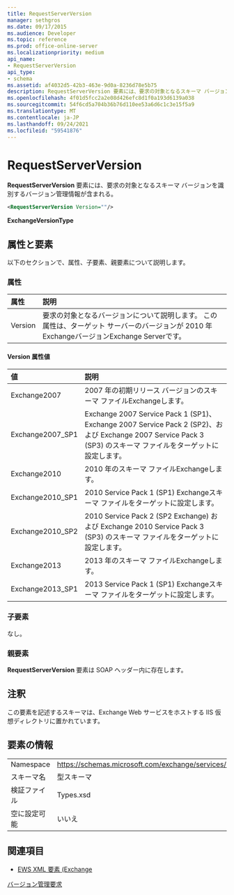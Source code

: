 ```yaml
---
title: RequestServerVersion
manager: sethgros
ms.date: 09/17/2015
ms.audience: Developer
ms.topic: reference
ms.prod: office-online-server
ms.localizationpriority: medium
api_name:
- RequestServerVersion
api_type:
- schema
ms.assetid: af4032d5-42b3-463e-9d0a-8236d78e5b75
description: RequestServerVersion 要素には、要求の対象となるスキーマ バージョンを識別するバージョン管理情報が含まれる。
ms.openlocfilehash: 4f01d5fcc2a2e08d426efc8d1f0a193d6139a038
ms.sourcegitcommit: 54f6cd5a704b36b76d110ee53a6d6c1c3e15f5a9
ms.translationtype: MT
ms.contentlocale: ja-JP
ms.lasthandoff: 09/24/2021
ms.locfileid: "59541876"
---
```

# <a name="requestserverversion"></a>RequestServerVersion

**RequestServerVersion** 要素には、要求の対象となるスキーマ バージョンを識別するバージョン管理情報が含まれる。 
  
```XML
<RequestServerVersion Version=""/>
```

 **ExchangeVersionType**
## <a name="attributes-and-elements"></a>属性と要素

以下のセクションで、属性、子要素、親要素について説明します。
  
### <a name="attributes"></a>属性

|**属性**|**説明**|
|:-----|:-----|
|Version  <br/> |要求の対象となるバージョンについて説明します。 この属性は、ターゲット サーバーのバージョンが 2010 年ExchangeバージョンExchange Serverです。  <br/> |
   
#### <a name="version-attribute-values"></a>Version 属性値

|**値**|**説明**|
|:-----|:-----|
|Exchange2007  <br/> |2007 年の初期リリース バージョンのスキーマ ファイルExchangeします。  <br/> |
|Exchange2007_SP1  <br/> |Exchange 2007 Service Pack 1 (SP1)、Exchange 2007 Service Pack 2 (SP2)、および Exchange 2007 Service Pack 3 (SP3) のスキーマ ファイルをターゲットに設定します。  <br/> |
|Exchange2010  <br/> |2010 年のスキーマ ファイルExchangeします。  <br/> |
|Exchange2010_SP1  <br/> |2010 Service Pack 1 (SP1) Exchangeスキーマ ファイルをターゲットに設定します。  <br/> |
|Exchange2010_SP2  <br/> |2010 Service Pack 2 (SP2 Exchange) および Exchange 2010 Service Pack 3 (SP3) のスキーマ ファイルをターゲットに設定します。  <br/> |
|Exchange2013  <br/> |2013 年のスキーマ ファイルExchangeします。  <br/> |
|Exchange2013_SP1  <br/> |2013 Service Pack 1 (SP1) Exchangeスキーマ ファイルをターゲットに設定します。  <br/> |
   
### <a name="child-elements"></a>子要素

なし。
  
### <a name="parent-elements"></a>親要素

**RequestServerVersion** 要素は SOAP ヘッダー内に存在します。 
  
## <a name="remarks"></a>注釈

この要素を記述するスキーマは、Exchange Web サービスをホストする IIS 仮想ディレクトリに置かれています。
  
## <a name="element-information"></a>要素の情報

|||
|:-----|:-----|
|Namespace  <br/> |https://schemas.microsoft.com/exchange/services/2006/types  <br/> |
|スキーマ名  <br/> |型スキーマ  <br/> |
|検証ファイル  <br/> |Types.xsd  <br/> |
|空に設定可能  <br/> |いいえ  <br/> |
   
## <a name="see-also"></a>関連項目



- [EWS XML 要素 (Exchange](ews-xml-elements-in-exchange.md)


[バージョン管理要求](https://msdn.microsoft.com/library/76877b0a-d2e5-4c74-9295-7b445a41d46a%28Office.15%29.aspx)

